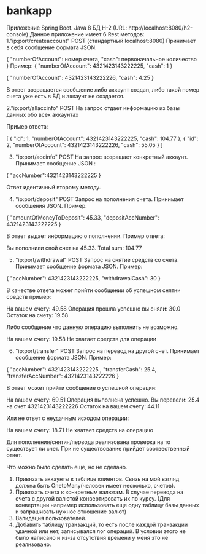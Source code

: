 # bankapp
Приложение Spring Boot.
Java 8
БД H-2 (URL: http://localhost:8080/h2-console)
Данное приложение имеет 6 Rest методов:
1."ip:port/createaccount" POST (стандартный localhost:8080)
Принимает в себя сообщение формата JSON.

{
    "numberOfAccount": номер счета,
    "cash": первоначальное количество
}
Пример:
{
    "numberOfAccount": 4321423143222225,
    "cash": 1 
}

{
    "numberOfAccount": 4321423143222226,
    "cash": 4.25 
}

В ответ возращается сообщение либо аккаунт создан, либо такой номер счета уже есть в БД и аккаунт не создается.

2."ip:port/allaccinfo" POST 
На запрос отдает информацию из базы данных обо всех аккаунтах

Пример ответа:

[
    {
        "id": 1,
        "numberOfAccount": 4321423143222225,
        "cash": 104.77
    },
    {
        "id": 2,
        "numberOfAccount": 4321423143222226,
        "cash": 55.05
    }
]

3. "ip:port/accinfo" POST
На запрос возращает конкретный аккаунт.
Принимает сообщение JSON :

{
"accNumber":4321423143222225
}

Ответ идентичный второму методу.

4. "ip:port/deposit" POST
Запрос на пополнения счета. Принимает сообщения JSON. Пример:

{
    "amountOfMoneyToDeposit": 45.33,
    "depositAccNumber": 4321423143222225
}

В ответ выдает информацию о пополнении. Пример ответа:

Вы пополнили свой счет на 45.33. Total sum: 104.77

5. "ip:port/withdrawal" POST
Запрос на снятие средств со счета. Принимает сообщение формата JSON. Пример:

{
    "accNumber": 4321423143222225,
    "withdrawalCash": 30
}

В качестве ответа может прийти сообщении об успешном снятии средств пример:

На вашем счету: 49.58
Операция прошла успешно вы сняли: 30.0
Остаток на счету: 19.58

Либо сообщение что данную операцию выполнить не возможно.

На вашем счету: 19.58
Не хватает средств для операции

6. "ip:port/transfer" POST
Запрос на перевод на другой счет. Принимает сообщение формата JSON. Пример:

{
    "accNumber": 4321423143222225 ,
    "transferCash": 25.4,
    "transferAccNumber": 4321423143222226 
}

В ответ может прийти сообщение о успешной операции:

На вашем счету: 69.51
Операция выполнена успешно. Вы перевели: 25.4 на счет 4321423143222226
Остаток на вашем счету: 44.11

Или не ответ с неудачным исходом операции:

На вашем счету: 18.71
Не хватает средств на операцию

Для пополнения/снятия/первода реализована проверка на то существует ли счет. При не существование прийдет соотвественный ответ.

Что можно было сделать еще, но не сделано.
1. Привязать аккаунты к таблице клиентов. Связь на мой взгляд должна быть OnetoMany(человек имеет несколько, счетов).
2. Привязать счета к конкретным валютам. В случае перевода на счета с другой валютой конвертировать их по курсу.
(Для конвертации например использовать еще одну таблицу базы данных и запрашивать нужное отношение валют)
3. Валидация пользователей.
4. Добавить таблицу транзакций, то есть после каждой транзакции удачной или нет, записывался лог операций.
В условии этого не было написано и из-за отсутствия времени у меня это не реализовано.
